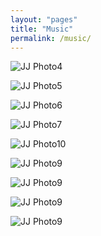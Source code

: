 ```yaml
---
layout: "pages"
title: "Music"
permalink: /music/
---
```


<img src="https://jjmusic-online.github.io/assets/images/photo4.jpg" alt="JJ Photo4"
	title="Photo of JJ" style="min-width: 150px" />


<img src="https://jjmusic-online.github.io/assets/images/photo5.jpg" alt="JJ Photo5"
	title="Photo of JJ" style="min-width: 150px" />

<img src="https://jjmusic-online.github.io/assets/images/photo6.jpg" alt="JJ Photo6"
	title="Photo of JJ" style="min-width: 150px" />

<img src="https://jjmusic-online.github.io/assets/images/photo7.jpg" alt="JJ Photo7"
	title="Photo of JJ" style="min-width: 150px" />

<img src="https://jjmusic-online.github.io/assets/images/photo10.png" alt="JJ Photo10"
	title="Photo of JJ" style="min-width: 150px" />

<img src="https://jjmusic-online.github.io/assets/images/photo9.jpg" alt="JJ Photo9"
	title="Photo of JJ" style="min-width: 150px" />

<img src="https://jjmusic-online.github.io/assets/images/risingstar2010.jpeg" alt="JJ Photo9"
	title="Photo of JJ" style="min-width: 150px" />

<img src="https://jjmusic-online.github.io/assets/images/thumb-13.jpeg" alt="JJ Photo9"
	title="Photo of JJ" style="min-width: 150px" />

<img src="https://jjmusic-online.github.io/assets/images/thumb-28.jpeg" alt="JJ Photo9"
	title="Photo of JJ" style="min-width: 150px" />



